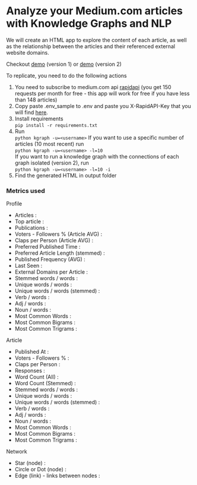 # Analyze your Medium.com articles with Knowledge Graphs and NLP

We will create an HTML app to explore the content of each article, as well as the relationship between the articles and their referenced external website domains.

Checkout [demo](https://justdataplease.com/db/medium-articles-analysis.html) (version 1) or [demo](https://justdataplease.com/db/medium-articles-analysis-2.html) (version 2)

To replicate, you need to do the following actions

1) You need to subscribe to medium.com api [rapidapi](https://rapidapi.com/nishujain199719-vgIfuFHZxVZ/api/medium2) (you get 150 requests per month for free - this app will work for free if you have less than 148 articles)
2) Copy paste .env_sample to .env and paste you X-RapidAPI-Key that you will find [here](https://rapidapi.com/nishujain199719-vgIfuFHZxVZ/api/medium2).
3) Install requirements <br>
 `pip install -r requirements.txt`
4) Run <br>
  `python kgraph -u=<username>` 
   If you want to use a specific number of articles (10 most recent) run <br>
  `python kgraph -u=<username> -l=10` <br>
   If you want to run a knowledge graph with the connections of each graph isolated (version 2), run <br>
  `python kgraph -u=<username> -l=10 -i`
5) Find the generated HTML in output folder


### Metrics used

Profile 

- Articles :
- Top article :
- Publications :
- Voters - Followers % (Article AVG) :
- Claps per Person (Article AVG) :
- Preferred Published Time :
- Preferred Article Length (stemmed) :
- Published Frequency (AVG) :
- Last Seen :
- External Domains per Article :
- Stemmed words / words :
- Unique words / words :
- Unique words / words (stemmed) :
- Verb / words :
- Adj / words :
- Noun / words :
- Most Common Words :
- Most Common Bigrams :
- Most Common Trigrams :
 
Article

- Published At :
- Voters - Followers % :
- Claps per Person :
- Responses :
- Word Count (All) :
- Word Count (Stemmed) :
- Stemmed words / words :
- Unique words / words :
- Unique words / words (stemmed) :
- Verb / words :
- Adj / words :
- Noun / words :
- Most Common Words :
- Most Common Bigrams :
- Most Common Trigrams :

Network

- Star (node) : 
- Circle or Dot (node) :
- Edge (link) - links between nodes :